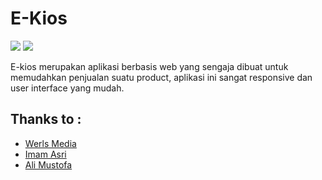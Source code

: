 # E-Kios

![](https://img.shields.io/badge/license-MIT-blue.svg)
![](https://img.shields.io/badge/status-stable-green.svg)

E-kios merupakan aplikasi berbasis web yang sengaja dibuat untuk memudahkan penjualan suatu product, aplikasi ini sangat responsive dan user interface yang mudah.

## Thanks to :
- [Werls Media](https://www.instagram.com/werls.id/)
- [Imam Asri](https://www.instagram.com/imam_a5ri/)
- [Ali Mustofa](https://www.instagram.com/Alimustoofaa/)
#
